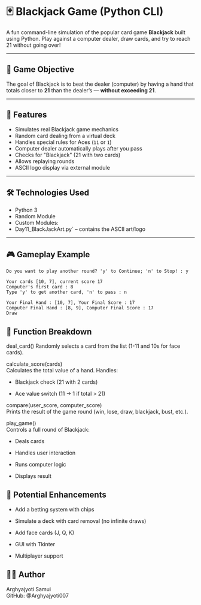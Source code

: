 # 🃏 Blackjack Game (Python CLI)

A fun command-line simulation of the popular card game **Blackjack** built using Python. Play against a computer dealer, draw cards, and try to reach 21 without going over!

---

## 🎯 Game Objective

The goal of Blackjack is to beat the dealer (computer) by having a hand that totals closer to **21** than the dealer’s — **without exceeding 21**.

---

## 🧠 Features

- Simulates real Blackjack game mechanics
- Random card dealing from a virtual deck
- Handles special rules for Aces (`11` or `1`)
- Computer dealer automatically plays after you pass
- Checks for "Blackjack" (21 with two cards)
- Allows replaying rounds
- ASCII logo display via external module

---

## 🛠️ Technologies Used

- Python 3
- Random Module
- Custom Modules:
- Day11_BlackJackArt.py` – contains the ASCII art/logo

---

## 🎮 Gameplay Example
```
Do you want to play another round? 'y' to Continue; 'n' to Stop! : y

Your cards [10, 7], current score 17
Computer's first card : 8
Type 'y' to get another card, 'n' to pass : n

Your Final Hand : [10, 7], Your Final Score : 17
Computer Final Hand : [8, 9], Computer Final Score : 17
Draw
```

## 🔧 Function Breakdown  
deal_card() 
Randomly selects a card from the list (1-11 and 10s for face cards).  

calculate_score(cards)  
Calculates the total value of a hand. Handles:  

- Blackjack check (21 with 2 cards)  

- Ace value switch (11 → 1 if total > 21)  

compare(user_score, computer_score)  
Prints the result of the game round (win, lose, draw, blackjack, bust, etc.).  

play_game()  
Controls a full round of Blackjack:  

- Deals cards  

- Handles user interaction  

- Runs computer logic  

- Displays result  

## 🚀 Potential Enhancements  
- Add a betting system with chips  

- Simulate a deck with card removal (no infinite draws)  
 
- Add face cards (J, Q, K)  

- GUI with Tkinter  

- Multiplayer support  

##  👨‍💻 Author  
Arghyajyoti Samui  
GitHub: @Arghyajyoti007  



